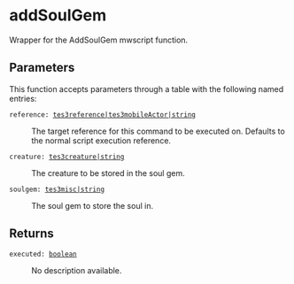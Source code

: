 # addSoulGem

Wrapper for the AddSoulGem mwscript function.

## Parameters

This function accepts parameters through a table with the following named entries:

<dl class="describe">
<dt><code class="descname">reference: <a href="https://mwse.readthedocs.io/en/latest/lua/type/tes3reference|tes3mobileActor|string.html">tes3reference|tes3mobileActor|string</a></code></dt>
<dd>

The target reference for this command to be executed on. Defaults to the normal script execution reference.

</dd>
<dt><code class="descname">creature: <a href="https://mwse.readthedocs.io/en/latest/lua/type/tes3creature|string.html">tes3creature|string</a></code></dt>
<dd>

The creature to be stored in the soul gem.

</dd>
<dt><code class="descname">soulgem: <a href="https://mwse.readthedocs.io/en/latest/lua/type/tes3misc|string.html">tes3misc|string</a></code></dt>
<dd>

The soul gem to store the soul in.

</dd>
</dl>

## Returns

<dl class="describe">
<dt><code class="descname">executed: <a href="https://mwse.readthedocs.io/en/latest/lua/type/boolean.html">boolean</a></code></dt>
<dd>

No description available.

</dd>
</dl>
